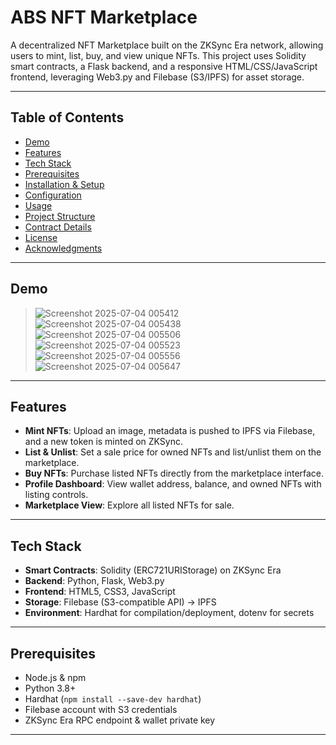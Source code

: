 
# ABS NFT Marketplace

A decentralized NFT Marketplace built on the ZKSync Era network, allowing users to mint, list, buy, and view unique NFTs. This project uses Solidity smart contracts, a Flask backend, and a responsive HTML/CSS/JavaScript frontend, leveraging Web3.py and Filebase (S3/IPFS) for asset storage.

---

## Table of Contents

- [Demo](#demo)
- [Features](#features)
- [Tech Stack](#tech-stack)
- [Prerequisites](#prerequisites)
- [Installation & Setup](#installation--setup)
- [Configuration](#configuration)
- [Usage](#usage)
- [Project Structure](#project-structure)
- [Contract Details](#contract-details)
- [License](#license)
- [Acknowledgments](#acknowledgments)

---

## Demo
>![Screenshot 2025-07-04 005412](https://github.com/user-attachments/assets/43edaef5-4e78-4a26-8048-2bbd47c9bdc0)
>![Screenshot 2025-07-04 005438](https://github.com/user-attachments/assets/b2bce6f6-0d11-4bae-a0cc-88c1e80aa245)
>![Screenshot 2025-07-04 005506](https://github.com/user-attachments/assets/1656d392-7ac1-4f40-8dbd-818a8a373964)
>![Screenshot 2025-07-04 005523](https://github.com/user-attachments/assets/33656f6d-d78e-4f72-bf70-f6d465cc1b4f)
>![Screenshot 2025-07-04 005556](https://github.com/user-attachments/assets/c2ef1ef4-8f18-43c5-965b-74bc32a76ef9)
>![Screenshot 2025-07-04 005647](https://github.com/user-attachments/assets/eae95536-ce4b-4a5f-906c-1ebfa6e050fc)

---

## Features

- **Mint NFTs**: Upload an image, metadata is pushed to IPFS via Filebase, and a new token is minted on ZKSync.
- **List & Unlist**: Set a sale price for owned NFTs and list/unlist them on the marketplace.
- **Buy NFTs**: Purchase listed NFTs directly from the marketplace interface.
- **Profile Dashboard**: View wallet address, balance, and owned NFTs with listing controls.
- **Marketplace View**: Explore all listed NFTs for sale.

---

## Tech Stack

- **Smart Contracts**: Solidity (ERC721URIStorage) on ZKSync Era
- **Backend**: Python, Flask, Web3.py
- **Frontend**: HTML5, CSS3, JavaScript
- **Storage**: Filebase (S3-compatible API) → IPFS
- **Environment**: Hardhat for compilation/deployment, dotenv for secrets

---

## Prerequisites

- Node.js & npm
- Python 3.8+
- Hardhat (`npm install --save-dev hardhat`)
- Filebase account with S3 credentials
- ZKSync Era RPC endpoint & wallet private key

---


